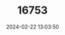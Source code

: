 ---
title: "16753"
category: "Petrogale sharmani"
draft: false
date: 2024-02-22 13:03:50
languages:
  English: ["Sharman's Rock Wallaby", "Mount Claro Rock Wallaby"]
---
